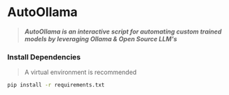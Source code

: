 # AutoOllama

> ***AutoOllama is an interactive script for automating custom trained models by leveraging Ollama & Open Source LLM's***

### Install Dependencies

> A virtual environment is recommended

```sh
pip install -r requirements.txt
``` 
